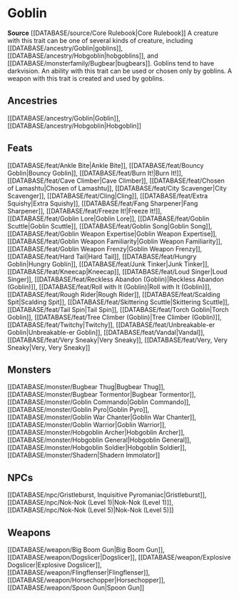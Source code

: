 ﻿---
id: '81'
name: Goblin
rarity: Common
source: '[[DATABASE/source/Core Rulebook|Core Rulebook]]'
trait:
- Goblin
type: Trait

---
# Goblin

**Source** [[DATABASE/source/Core Rulebook|Core Rulebook]] 
A creature with this trait can be one of several kinds of creature, including [[DATABASE/ancestry/Goblin|goblins]], [[DATABASE/ancestry/Hobgoblin|hobgoblins]], and [[DATABASE/monsterfamily/Bugbear|bugbears]]. Goblins tend to have darkvision. An ability with this trait can be used or chosen only by goblins. A weapon with this trait is created and used by goblins.

## Ancestries

[[DATABASE/ancestry/Goblin|Goblin]], [[DATABASE/ancestry/Hobgoblin|Hobgoblin]]

## Feats

[[DATABASE/feat/Ankle Bite|Ankle Bite]], [[DATABASE/feat/Bouncy Goblin|Bouncy Goblin]], [[DATABASE/feat/Burn It!|Burn It!]], [[DATABASE/feat/Cave Climber|Cave Climber]], [[DATABASE/feat/Chosen of Lamashtu|Chosen of Lamashtu]], [[DATABASE/feat/City Scavenger|City Scavenger]], [[DATABASE/feat/Cling|Cling]], [[DATABASE/feat/Extra Squishy|Extra Squishy]], [[DATABASE/feat/Fang Sharpener|Fang Sharpener]], [[DATABASE/feat/Freeze It!|Freeze It!]], [[DATABASE/feat/Goblin Lore|Goblin Lore]], [[DATABASE/feat/Goblin Scuttle|Goblin Scuttle]], [[DATABASE/feat/Goblin Song|Goblin Song]], [[DATABASE/feat/Goblin Weapon Expertise|Goblin Weapon Expertise]], [[DATABASE/feat/Goblin Weapon Familiarity|Goblin Weapon Familiarity]], [[DATABASE/feat/Goblin Weapon Frenzy|Goblin Weapon Frenzy]], [[DATABASE/feat/Hard Tail|Hard Tail]], [[DATABASE/feat/Hungry Goblin|Hungry Goblin]], [[DATABASE/feat/Junk Tinker|Junk Tinker]], [[DATABASE/feat/Kneecap|Kneecap]], [[DATABASE/feat/Loud Singer|Loud Singer]], [[DATABASE/feat/Reckless Abandon (Goblin)|Reckless Abandon (Goblin)]], [[DATABASE/feat/Roll with It (Goblin)|Roll with It (Goblin)]], [[DATABASE/feat/Rough Rider|Rough Rider]], [[DATABASE/feat/Scalding Spit|Scalding Spit]], [[DATABASE/feat/Skittering Scuttle|Skittering Scuttle]], [[DATABASE/feat/Tail Spin|Tail Spin]], [[DATABASE/feat/Torch Goblin|Torch Goblin]], [[DATABASE/feat/Tree Climber (Goblin)|Tree Climber (Goblin)]], [[DATABASE/feat/Twitchy|Twitchy]], [[DATABASE/feat/Unbreakable-er Goblin|Unbreakable-er Goblin]], [[DATABASE/feat/Vandal|Vandal]], [[DATABASE/feat/Very Sneaky|Very Sneaky]], [[DATABASE/feat/Very, Very Sneaky|Very, Very Sneaky]]

## Monsters

[[DATABASE/monster/Bugbear Thug|Bugbear Thug]], [[DATABASE/monster/Bugbear Tormentor|Bugbear Tormentor]], [[DATABASE/monster/Goblin Commando|Goblin Commando]], [[DATABASE/monster/Goblin Pyro|Goblin Pyro]], [[DATABASE/monster/Goblin War Chanter|Goblin War Chanter]], [[DATABASE/monster/Goblin Warrior|Goblin Warrior]], [[DATABASE/monster/Hobgoblin Archer|Hobgoblin Archer]], [[DATABASE/monster/Hobgoblin General|Hobgoblin General]], [[DATABASE/monster/Hobgoblin Soldier|Hobgoblin Soldier]], [[DATABASE/monster/Shadern|Shadern Immolator]]

## NPCs

[[DATABASE/npc/Gristleburst, Inquisitive Pyromaniac|Gristleburst]], [[DATABASE/npc/Nok-Nok (Level 1)|Nok-Nok (Level 1)]], [[DATABASE/npc/Nok-Nok (Level 5)|Nok-Nok (Level 5)]]

## Weapons

[[DATABASE/weapon/Big Boom Gun|Big Boom Gun]], [[DATABASE/weapon/Dogslicer|Dogslicer]], [[DATABASE/weapon/Explosive Dogslicer|Explosive Dogslicer]], [[DATABASE/weapon/Flingflenser|Flingflenser]], [[DATABASE/weapon/Horsechopper|Horsechopper]], [[DATABASE/weapon/Spoon Gun|Spoon Gun]]